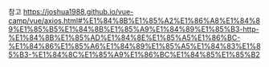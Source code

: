 참고
https://joshua1988.github.io/vue-camp/vue/axios.html#%E1%84%8B%E1%85%A2%E1%86%A8%E1%84%89%E1%85%B5%E1%84%8B%E1%85%A9%E1%84%89%E1%85%B3-http-%E1%84%8B%E1%85%AD%E1%84%8E%E1%85%A5%E1%86%BC-%E1%84%86%E1%85%A6%E1%84%89%E1%85%A5%E1%84%83%E1%85%B3-%E1%84%8C%E1%85%A9%E1%86%BC%E1%84%85%E1%85%B2